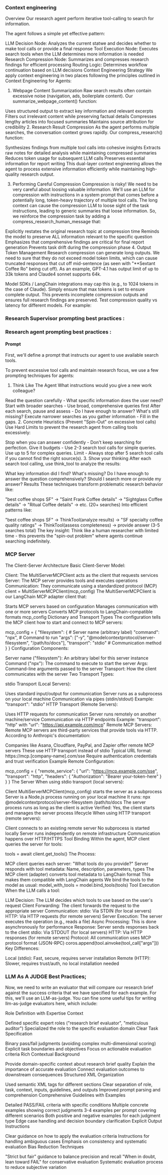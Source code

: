 ### Context engineering
Overview
Our research agent perform iterative tool-calling to search for information.

The agent follows a simple yet effective pattern:

LLM Decision Node: Analyzes the current statwe and decides whether to make tool calls or provide a final response
Tool Execution Node: Executes search tools when the LLM determines more information is needed
Research Compression Node: Summarizes and compresses research findings for efficient processing
Routing Logic: Determines workflow continuation based on LLM decisions
Context Engineering Strategy
We apply context engineering in two places following the principles outlined in Context Engineering for Agents:

1. Webpage Content Summarization
Raw search results often contain excessive noise (navigation, ads, boilerplate content). Our summarize_webpage_content() function:

Uses structured output to extract key information and relevant excerpts
Filters out irrelevant content while preserving factual details
Compresses lengthy articles into focused summaries
Maintains source attribution for credibility
2. Research Result Compression
As the agent performs multiple searches, the conversation context grows rapidly. Our compress_research() function:

Synthesizes findings from multiple tool calls into cohesive insights
Extracts raw notes for detailed analysis while maintaining compressed summaries
Reduces token usage for subsequent LLM calls
Preserves essential information for report writing
This dual-layer context engineering allows the agent to process extensive information efficiently while maintaining high-quality research output.

3. Performing Careful Compression
Compression is risky! We need to be very careful about loosing valuable information. We'll use an LLM for compression with instructions in a system prompt that comes before a potentially long, token-heavy trajectory of multiple tool calls. The long context can cause the compression LLM to loose sight of the task instructions, leading to generic summaries that loose information. So, we reinforce the compression task by adding a compress_research_human_message that:

Explicitly restates the original research topic at compression time
Reminds the model to preserve ALL information relevant to the specific question
Emphasizes that comprehensive findings are critical for final report generation
Prevents task drift during the compression phase
4. Output Token Management
Research compression can generate long outputs. We need to sure that they do not exceed model token limits, which can cause truncated responses that cut off mid-sentence (as seen with "**Sextant Coffee Ro" being cut off). As an example, GPT-4.1 has output limit of up to 33k tokens and Claude4 sonnet supports 64k.

Model SDKs / LangChain integrations may cap this (e.g., to 1024 tokens in the case of Claude). Simply ensure that max tokens is set to ensure complete output. This prevents incomplete compression outputs and ensures full research findings are preserved. Test compression quality vs latency for different models. For example:


### Research Supervisor prompting best practices : 


### Research agent prompting best practices : 

#### Prompt
First, we'll define a prompt that instructs our agent to use available search tools.

To prevent excessive tool calls and maintain research focus, we use a few prompting techniques for agents:

1. Think Like The Agent
What instructions would you give a new work colleague?

Read the question carefully - What specific information does the user need?
Start with broader searches - Use broad, comprehensive queries first
After each search, pause and assess - Do I have enough to answer? What's still missing?
Execute narrower searches as you gather information - Fill in the gaps.
2. Concrete Heuristics (Prevent "Spin-Out" on excessive tool calls)
Use Hard Limits to prevent the research agent from calling tools excessively:

Stop when you can answer confidently - Don't keep searching for perfection.
Give it budgets - Use 2-3 search tool calls for simple queries. Use up to 5 for complex queries.
Limit - Always stop after 5 search tool calls if you cannot find the right source(s).
3. Show your thinking
After each search tool calling, use think_tool to analyze the results:

What key information did I find?
What's missing?
Do I have enough to answer the question comprehensively?
Should I search more or provide my answer?
Results
These techniques transform problematic research behavior like:

"best coffee shops SF" → "Saint Frank Coffee details" → "Sightglass Coffee details" → "Ritual Coffee details" → etc. (20+ searches)
Into efficient patterns like:

"best coffee shops SF" → ThinkTool(analyze results) → "SF specialty coffee quality ratings" → ThinkTool(assess completeness) → provide answer (3-5 searches total)
The key insight: Think like a human researcher with limited time - this prevents the "spin-out problem" where agents continue searching indefinitely.


### MCP Server 
The Client-Server Architecture
Basic Client-Server Model:

Client: The MultiServerMCPClient acts as the client that requests services
Server: The MCP server provides tools and executes operations
Communication: They communicate using a standardized protocol (MCP)
client = MultiServerMCPClient(mcp_config)
The MultiServerMCPClient is our LangChain MCP adapter client that:

Starts MCP servers based on configuration
Manages communication with one or more servers
Converts MCP protocols to LangChain-compatible formats
mcp_config Dictionary and Transport Types
The configuration tells the MCP client how to start and connect to MCP servers:

mcp_config = {
    "filesystem": {  # Server name (arbitrary label)
        "command": "npx",  # Command to run
        "args": ["-y", "@modelcontextprotocol/server-filesystem", "/path/to/docs"],
        "transport": "stdio"  # Communication method
    }
}
Configuration Components:

Server name ("filesystem"): An arbitrary label for this server instance
Command ("npx"): The command to execute to start the server
Args: Command-line arguments passed to the server
Transport: How the client communicates with the server
Two Transport Types:

stdio Transport (Local Servers):

Uses standard input/output for communication
Server runs as a subprocess on your local machine
Communication via pipes (stdin/stdout)
Example: "transport": "stdio"
HTTP Transport (Remote Servers):

Uses HTTP requests for communication
Server runs remotely on another machine/service
Communication via HTTP endpoints
Example: "transport": "http" with "url": "https://api.example.com/mcp"
Remote MCP Servers: Remote MCP servers are third-party services that provide tools via HTTP. According to Anthropic's documentation:

Companies like Asana, Cloudflare, PayPal, and Zapier offer remote MCP servers
These use HTTP transport instead of stdio
Typical URL format: https://mcp.[company-name].com/sse
Require authentication credentials and trust verification
Example Remote Configuration:

mcp_config = {
    "remote_service": {
        "url": "https://mcp.example.com/sse",
        "transport": "http",
        "headers": {
            "Authorization": "Bearer your-token-here"
        }
    }
}
The Server
When using stdio transport (local servers):

Client MultiServerMCPClient(mcp_config) starts the server as a subprocess
Server is a Node.js process running on your local machine
It runs: npx @modelcontextprotocol/server-filesystem /path/to/docs
The server process runs as long as the client is active
Verified: Yes, the client starts and manages the server process lifecycle
When using HTTP transport (remote servers):

Client connects to an existing remote server
No subprocess is started locally
Server runs independently on remote infrastructure
Communication happens over HTTP/HTTPS
Tool Binding
Within the agent, MCP client queries the server for tools:

tools = await client.get_tools()
The Process:

MCP client queries each server: "What tools do you provide?"
Server responds with tool metadata: Name, description, parameters, types
The MCP client (adapter) converts tool metadata to LangChain format
This makes them compatible with LangChain agents
We bind the tools to the model as usual:
model_with_tools = model.bind_tools(tools)
Tool Execution
When the LLM calls a tool:

LLM Decision: The LLM decides which tools to use based on the user's request
Client Forwarding: The client forwards the request to the appropriate server
Communication:
stdio: Via STDIN (for local servers)
HTTP: Via HTTP requests (for remote servers)
Server Execution: The server executes the operation (e.g., reads a file)
Async Processing: This is done asynchronously for performance
Response: Server sends responses back to the client
stdio: Via STDOUT (for local servers)
HTTP: Via HTTP responses (for remote servers)
Protocol: All communication uses MCP protocol format (JSON-RPC)
coros.append(tool.ainvoke(tool_call["args"]))
Key Differences:

Local (stdio): Fast, secure, requires server installation
Remote (HTTP): Slower, requires trust/auth, no local installation needed

### LLM As A JUDGE Best Practices;

Now, we need to write an evaluator that will compare our research brief against the success criteria that we have specified for each example. For this, we'll use an LLM-as-judge. You can fine some useful tips for writing llm-as-judge evaluators here, which include:

Role Definition with Expertise Context

Defined specific expert roles ("research brief evaluator", "meticulous auditor")
Specialized the role to the specific evaluation domain
Clear Task Specification

Binary pass/fail judgments (avoiding complex multi-dimensional scoring)
Explicit task boundaries and objectives
Focus on actionable evaluation criteria
Rich Contextual Background

Provide domain-specific context about research brief quality
Explain the importance of accurate evaluation
Connect evaluation outcomes to downstream consequences
Structured XML Organization

Used semantic XML tags for different sections
Clear separation of role, task, context, inputs, guidelines, and outputs
Improved prompt parsing and comprehension
Comprehensive Guidelines with Examples

Detailed PASS/FAIL criteria with specific conditions
Multiple concrete examples showing correct judgments
3-4 examples per prompt covering different scenarios
Both positive and negative examples for each judgment type
Edge case handling and decision boundary clarification
Explicit Output Instructions

Clear guidance on how to apply the evaluation criteria
Instructions for handling ambiguous cases
Emphasis on consistency and systematic evaluation
Bias Reduction Techniques

"Strict but fair" guidance to balance precision and recall
"When in doubt, lean toward FAIL" for conservative evaluation
Systematic evaluation process to reduce subjective variation